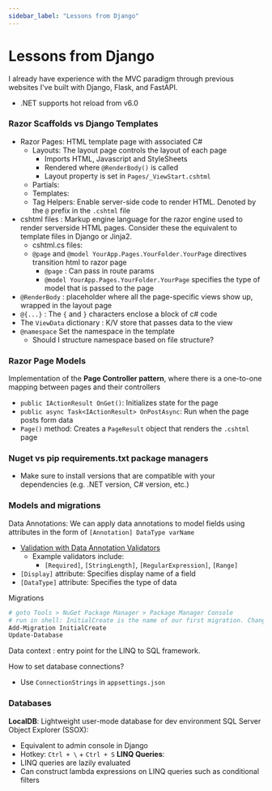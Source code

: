```yaml
---
sidebar_label: "Lessons from Django"
---
```


# Lessons from Django

I already have experience with the MVC paradigm through previous websites I've built with Django, Flask, and FastAPI.

- .NET supports hot reload from v6.0

### Razor Scaffolds vs Django Templates

- Razor Pages: HTML template page with associated C#
  - Layouts: The layout page controls the layout of each page
    - Imports HTML, Javascript and StyleSheets
    - Rendered where `@RenderBody()` is called
    - Layout property is set in `Pages/_ViewStart.cshtml`
  - Partials:
  - Templates:
  - Tag Helpers: Enable server-side code to render HTML. Denoted by the `@` prefix in the `.cshtml` file
- cshtml files : Markup engine language for the razor engine used to render serverside HTML pages. Consider these the equivalent to template files in Django or Jinja2.
  - cshtml.cs files:
  - `@page` and `@model YourApp.Pages.YourFolder.YourPage` directives transition html to razor page
    - `@page` : Can pass in route params
    - `@model YourApp.Pages.YourFolder.YourPage` specifies the type of model that is passed to the page
- `@RenderBody` : placeholder where all the page-specific views show up, wrapped in the layout page
- `@{...}` : The `{` and `}` characters enclose a block of c# code
- The `ViewData` dictionary : K/V store that passes data to the view
- `@namespace` Set the namespace in the template
  - Should I structure namespace based on file structure?

### Razor Page Models

Implementation of the **Page Controller pattern**, where there is a one-to-one mapping between pages and their controllers
- `public IActionResult OnGet()`: Initializes state for the page
- `public async Task<IActionResult> OnPostAsync`: Run when the page posts form data
- `Page()` method: Creates a `PageResult` object that renders the `.cshtml` page

### Nuget vs pip requirements.txt package managers

- Make sure to install versions that are compatible with your dependencies (e.g. .NET version, C# version, etc.)

### Models and migrations

Data Annotations: We can apply data annotations to model fields using attributes in the form of `[Annotation] DataType varName`
- [Validation with Data Annotation Validators](https://learn.microsoft.com/en-us/aspnet/mvc/overview/older-versions-1/models-data/validation-with-the-data-annotation-validators-cs)
  - Example validators include:
    - `[Required]`, `[StringLength]`, `[RegularExpression]`, `[Range]`
- `[Display]` attribute: Specifies display name of a field
- `[DataType]` attribute: Specifies the type of data

Migrations
```bash
# goto Tools > NuGet Package Manager > Package Manager Console
# run in shell: InitialCreate is the name of our first migration. Change the name to whatever the name of your migration will be
Add-Migration InitialCreate
Update-Database
```
Data context : entry point for the LINQ to SQL framework.

How to set database connections?
- Use `ConnectionStrings` in `appsettings.json`

### Databases

**LocalDB**: Lightweight user-mode database for dev environment 
SQL Server Object Explorer (SSOX):
- Equivalent to admin console in Django
- Hotkey: `Ctrl + \` + `Ctrl + S`
**LINQ Queries**: 
- LINQ queries are lazily evaluated
- Can construct lambda expressions on LINQ queries such as conditional filters
